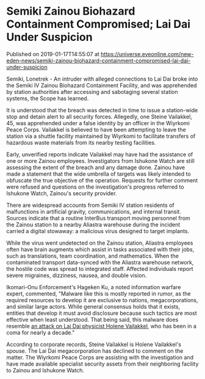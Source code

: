 # Semiki Zainou Biohazard Containment Compromised; Lai Dai Under Suspicion
Published on 2019-01-17T14:55:07 at https://universe.eveonline.com/new-eden-news/semiki-zainou-biohazard-containment-compromised-lai-dai-under-suspicion

Semiki, Lonetrek - An intruder with alleged connections to Lai Dai broke into the Semiki IV Zainou Biohazard Containment Facility, and was apprehended by station authorities after accessing and sabotaging several station systems, the Scope has learned.

It is understood that the breach was detected in time to issue a station-wide stop and detain alert to all security forces. Allegedly, one Steine Vailakkel, 45, was apprehended under a false identity by an officer in the Wiyrkomi Peace Corps. Vailakkel is believed to have been attempting to leave the station via a shuttle facility maintained by Wiyrkomi to facilitate transfers of hazardous waste materials from its nearby testing facilities.

Early, unverified reports indicate Vailakkel may have had the assistance of one or more Zainou employees. Investigators from Ishukone Watch are still assessing the extent of the breach and any damage done. Zainou have made a statement that the wide umbrella of targets was likely intended to obfuscate the true objective of the operation. Requests for further comment were refused and questions on the investigation's progress referred to Ishukone Watch, Zainou's security provider.

There are widespread accounts from Semiki IV station residents of malfunctions in artificial gravity, communications, and internal transit. Sources indicate that a routine InterBus transport moving personnel from the Zainou station to a nearby Aliastra warehouse during the incident carried a digital stowaway: a malicious virus designed to target implants.

While the virus went undetected on the Zainou station, Aliastra employees often have brain augments which assist in tasks associated with their jobs, such as translations, team coordination, and mathematics. When the contaminated transport data-synced with the Aliastra warehouse network, the hostile code was spread to integrated staff. Affected individuals report severe migraines, dizziness, nausea, and double vision.

Ikomari-Onu Enforcement's Hageken Ku, a noted information warfare expert, commented, "Malware like this is mostly reported in rumor, as the required resources to develop it are exclusive to nations, megacorporations, and similar large actors. While general consensus holds that it exists, entities that develop it must avoid disclosure because such tactics are most effective when least understood. That being said, this malware does resemble [an attack on Lai Dai physicist Holene Vailakkel](https://community.eveonline.com/news/news-channels/world-news/lai-dai-scientist-in-coma-following-cybernetic-attack-1/), who has been in a coma for nearly a decade."

According to corporate records, Steine Vailakkel is Holene Vailakkel's spouse. The Lai Dai megacorporation has declined to comment on the matter. The Wiyrkomi Peace Corps are assisting with the investigation and have made available specialist security assets from their neighboring facility to Zainou and Ishukone Watch.
